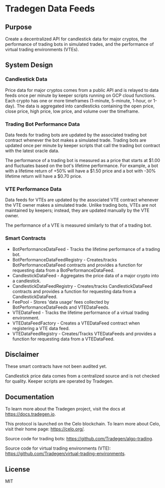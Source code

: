 # Tradegen Data Feeds

## Purpose

Create a decentralized API for candlestick data for major cryptos, the performance of trading bots in simulated trades, and the performance of virtual trading environments (VTEs). 

## System Design

### Candlestick Data

Price data for major cryptos comes from a public API and is relayed to data feeds once per minute by keeper scripts running on GCP cloud functions. Each crypto has one or more timeframes (1-minute, 5-minute, 1-hour, or 1-day). The data is aggregated into candlesticks containing the open price, close price, high price, low price, and volume over the timeframe. 

### Trading Bot Performance Data

Data feeds for trading bots are updated by the associated trading bot contract whenever the bot makes a simulated trade. Trading bots are updated once per minute by keeper scripts that call the trading bot contract with the latest oracle data.

The performance of a trading bot is measured as a price that starts at $1.00 and fluctuates based on the bot's lifetime performance. For example, a bot with a lifetime return of +50% will have a $1.50 price and a bot with -30% lifetime return will have a $0.70 price. 

### VTE Performance Data

Data feeds for VTEs are updated by the associated VTE contract whenever the VTE owner makes a simulated trade. Unlike trading bots, VTEs are not maintained by keepers; instead, they are updated manually by the VTE owner. 

The performance of a VTE is measured similarly to that of a trading bot.

### Smart Contracts

* BotPerformanceDataFeed - Tracks the lifetime performance of a trading bot.
* BotPerformanceDataFeedRegistry - Creates/tracks BotPerformanceDataFeed contracts and provides a function for requesting data from a BotPerformanceDataFeed.
* CandlestickDataFeed - Aggregates the price data of a major crypto into a candlestick.
* CandlestickDataFeedRegistry - Creates/tracks CandlestickDataFeed contracts and provides a function for requesting data from a CandlestickDataFeed.
* FeePool - Stores 'data usage' fees collected by BotPerformanceDataFeeds and VTEDataFeeds.
* VTEDataFeed - Tracks the lifetime performance of a virtual trading environment.
* VTEDataFeedFactory - Creates a VTEDataFeed contract when registering a VTE data feed.
* VTEDataFeedRegistry - Creates/Tracks VTEDataFeeds and provides a function for requesting data from a VTEDataFeed.

## Disclaimer

These smart contracts  have not been audited yet.

Candlestick price data comes from a centralized source and is not checked for quality. Keeper scripts are operated by Tradegen.

## Documentation

To learn more about the Tradegen project, visit the docs at https://docs.tradegen.io.

This protocol is launched on the Celo blockchain. To learn more about Celo, visit their home page: https://celo.org/.

Source code for trading bots: https://github.com/Tradegen/algo-trading.

Source code for virtual trading environments (VTE): https://github.com/Tradegen/virtual-trading-environments.

## License

MIT

